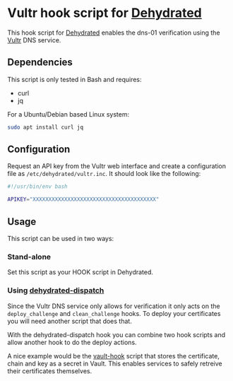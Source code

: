 # Vultr hook script for [Dehydrated](https://dehydrated.de)

This hook script for [Dehydrated](https://dehydrated.de) enables the dns-01 verification
using the [Vultr](https://vultr.com) DNS service.

## Dependencies

This script is only tested in Bash and requires:

- curl
- jq

For a Ubuntu/Debian based Linux system:

```bash
sudo apt install curl jq
```

## Configuration

Request an API key from the Vultr web interface and create a configuration
file as ```/etc/dehydrated/vultr.inc```. It should look like the following:

```bash
#!/usr/bin/env bash

APIKEY="XXXXXXXXXXXXXXXXXXXXXXXXXXXXXXXXXXXXXXX"
```

## Usage

This script can be used in two ways:

### Stand-alone

Set this script as your HOOK script in Dehydrated.

### Using [dehydrated-dispatch](../dehydrated-dispatch)

Since the Vultr DNS service only allows for verification it only acts on the
```deploy_challenge``` and ```clean_challenge``` hooks. To deploy your 
certificates you will need another script that does that.

With the dehydrated-dispatch hook you can combine two hook scripts and
allow another hook to do the deploy actions.

A nice example would be the [vault-hook](../vault-hook) script that stores
the certificate, chain and key as a secret in Vault. This enables services
to safely retreive their certificates themselves.

